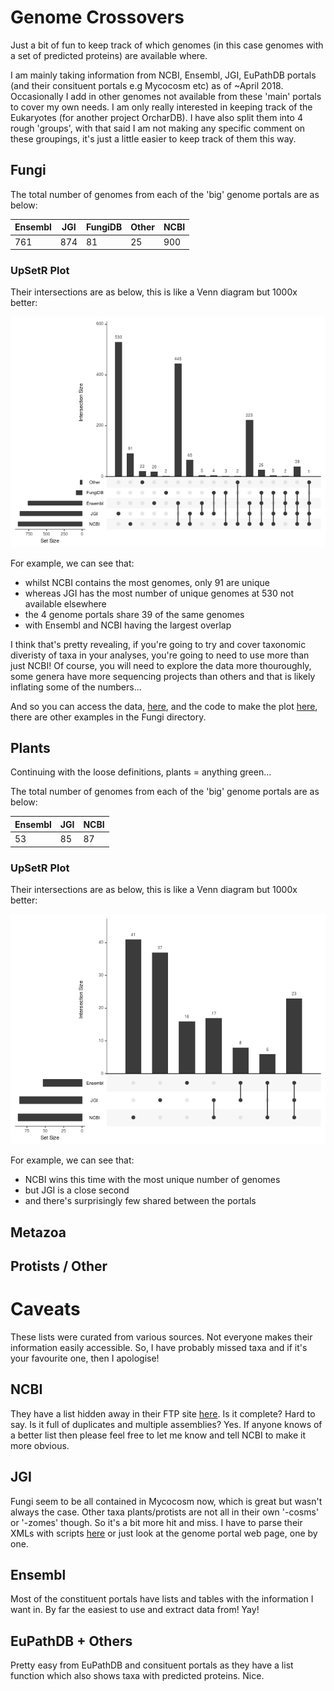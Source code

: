 # Genome Crossovers

Just a bit of fun to keep track of which genomes (in this case genomes with a set of predicted proteins) are available where.

I am mainly taking information from NCBI, Ensembl, JGI, EuPathDB portals (and their consituent portals e.g Mycocosm etc) as of ~April 2018. Occasionally I add in other genomes not available from these 'main' portals to cover my own needs.
I am only really interested in keeping track of the Eukaryotes (for another project OrcharDB). I have also split them into 4 rough 'groups', with that said I am not making any specific comment on these groupings, it's just a little easier to keep track of them this way.

## Fungi
The total number of genomes from each of the 'big' genome portals are as below:

Ensembl|JGI|FungiDB|Other|NCBI
-------|---|-------|-----|----
761|874|81|25|900

### UpSetR Plot
Their intersections are as below, this is like a Venn diagram but 1000x better:

![](https://github.com/guyleonard/genome_crossovers/raw/master/fungi/fungi_jgi_ensembl_other_ncbi.png)

For example, we can see that:

 * whilst NCBI contains the most genomes, only 91 are unique
 * whereas JGI has the most number of unique genomes at 530 not available elsewhere
 * the 4 genome portals share 39 of the same genomes
 * with Ensembl and NCBI having the largest overlap

I think that's pretty revealing, if you're going to try and cover taxonomic diveristy of taxa in your analyses, you're going to need to use more than just NCBI! Of course, you will need to explore the data more thouroughly, some genera have more sequencing projects than others and that is likely inflating some of the numbers...

And so you can access the data, [here](https://github.com/guyleonard/genome_crossovers/blob/master/fungi/fungi_all.csv), and the code to make the plot [here](https://github.com/guyleonard/genome_crossovers/blob/master/fungi/fungi_plot.R), there are other examples in the Fungi directory.

## Plants
Continuing with the loose definitions, plants = anything green...

The total number of genomes from each of the 'big' genome portals are as below:

Ensembl|JGI|NCBI
-------|---|----
53|85|87

### UpSetR Plot
Their intersections are as below, this is like a Venn diagram but 1000x better:

![](https://github.com/guyleonard/genome_crossovers/raw/master/plants/plants.png)

For example, we can see that:

 * NCBI wins this time with the most unique number of genomes
 * but JGI is a close second
 * and there's surprisingly few shared between the portals

## Metazoa

## Protists / Other


# Caveats

These lists were curated from various sources. Not everyone makes their information easily accessible. So, I have probably missed taxa and if it's your favourite one, then I apologise!

## NCBI
They have a list hidden away in their FTP site [here](ftp://ftp.ncbi.nlm.nih.gov/genomes/GENOME_REPORTS/). Is it complete? Hard to say. Is it full of duplicates and multiple assemblies? Yes. If anyone knows of a better list then please feel free to let me know and tell NCBI to make it more obvious.

## JGI
Fungi seem to be all contained in Mycocosm now, which is great but wasn't always the case. Other taxa plants/protists are not all in their own '-cosms' or '-zomes' though. So it's a bit more hit and miss. I have to parse their XMLs with scripts [here](https://github.com/guyleonard/get_jgi_genomes) or just look at the genome portal web page, one by one.

## Ensembl
Most of the constituent portals have lists and tables with the information I want in. By far the easiest to use and extract data from! Yay!

## EuPathDB + Others
Pretty easy from EuPathDB and consituent portals as they have a list function which also shows taxa with predicted proteins. Nice.

